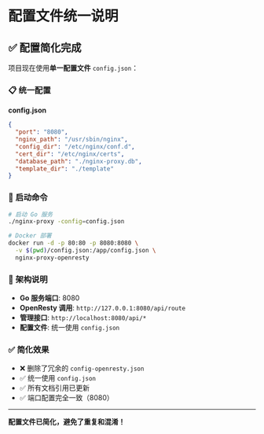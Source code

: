 # 配置文件统一说明

## ✅ 配置简化完成

项目现在使用**单一配置文件** `config.json`：

### 📋 **统一配置**

**config.json**
```json
{
  "port": "8080",
  "nginx_path": "/usr/sbin/nginx",
  "config_dir": "/etc/nginx/conf.d",
  "cert_dir": "/etc/nginx/certs",
  "database_path": "./nginx-proxy.db",
  "template_dir": "./template"
}
```

### 🚀 **启动命令**

```bash
# 启动 Go 服务
./nginx-proxy -config=config.json

# Docker 部署
docker run -d -p 80:80 -p 8080:8080 \
  -v $(pwd)/config.json:/app/config.json \
  nginx-proxy-openresty
```

### 🔧 **架构说明**

- **Go 服务端口**: 8080
- **OpenResty 调用**: `http://127.0.0.1:8080/api/route`
- **管理接口**: `http://localhost:8080/api/*`
- **配置文件**: 统一使用 `config.json`

### ✅ **简化效果**

- ❌ 删除了冗余的 `config-openresty.json`
- ✅ 统一使用 `config.json`
- ✅ 所有文档引用已更新
- ✅ 端口配置完全一致（8080）

---

**配置文件已简化，避免了重复和混淆！**